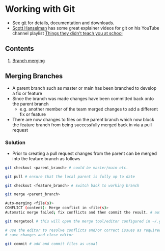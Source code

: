 ---
---
# Working with Git

- See [git](https://git-scm.com/) for details, documentation and downloads.
- [Scott Hanselman](https://www.hanselman.com/blog/) has some great explainer videos for git on his YouTube channel playlist [Things they didn't teach you at school](https://www.youtube.com/playlist?list=PL0M0zPgJ3HSesuPIObeUVQNbKqlw5U2Vr)

## Contents

1. [Branch merging](#merging-branches)

## Merging Branches

- A parent branch such as master or main has been branched to develop a fix or feature
- Since the branch was made changes have been committed back onto the parent branch
  - e.g. another member of the team merged changes to add a different fix or feature
- There are now changes to files on the parent branch which now block the feature branch from being successfully merged back in via a pull request

### Solution

- Prior to creating a pull request changes from the parent can be merged into the feature branch as follows

```bash
git checkout <parent_branch> # could be master/main etc.

git pull # ensure that the local parent is fully up to date

git checkout <feature_branch> # switch back to working branch

git merge <parent_branch>

Auto-merging <file(s)>
CONFLICT (content): Merge conflict in <file(s)>
Automatic merge failed; fix conflicts and then commit the result. # automatic merge has failed

git mergetool # this will open the merge tool/editor configured in ~/.gitconfig

# use the editor to resolve conflicts and/or correct issues as required
# save changes and close editor

git commit # add and commit files as usual
```
